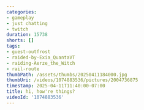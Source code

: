 ```yaml
---
categories:
- gameplay
- just chatting
- twitch
duration: 15738
shorts: []
tags:
- guest-outfrost
- raided-by-Exia_QuantaVT
- raiding-Aerze_the_Witch
- rail-route
thumbPath: /assets/thumbs/20250411184000.jpg
thumbUri: /videos/1074883536/pictures/2004736875
timestamp: 2025-04-11T11:40:00-07:00
title: hi, how're things?
videoId: '1074883536'
---
```

